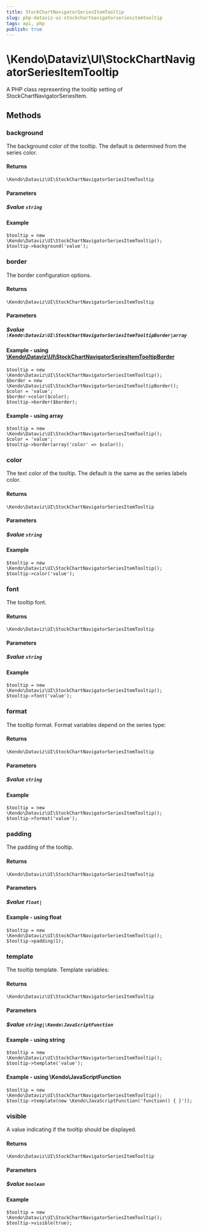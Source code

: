 ```yaml
---
title: StockChartNavigatorSeriesItemTooltip
slug: php-dataviz-ui-stockchartnavigatorseriesitemtooltip
tags: api, php
publish: true
---
```


# \Kendo\Dataviz\UI\StockChartNavigatorSeriesItemTooltip

A PHP class representing the tooltip setting of StockChartNavigatorSeriesItem.


## Methods

### background
The background color of the tooltip. The default is determined from the series color.

#### Returns
`\Kendo\Dataviz\UI\StockChartNavigatorSeriesItemTooltip`

#### Parameters

##### $value `string`



#### Example 
    $tooltip = new \Kendo\Dataviz\UI\StockChartNavigatorSeriesItemTooltip();
    $tooltip->background('value');

### border

The border configuration options.

#### Returns
`\Kendo\Dataviz\UI\StockChartNavigatorSeriesItemTooltip`

#### Parameters

##### $value `\Kendo\Dataviz\UI\StockChartNavigatorSeriesItemTooltipBorder|array`


#### Example - using [\Kendo\Dataviz\UI\StockChartNavigatorSeriesItemTooltipBorder](/api/wrappers/php/Kendo/Dataviz/UI/StockChartNavigatorSeriesItemTooltipBorder)

    $tooltip = new \Kendo\Dataviz\UI\StockChartNavigatorSeriesItemTooltip();
    $border = new \Kendo\Dataviz\UI\StockChartNavigatorSeriesItemTooltipBorder();
    $color = 'value';
    $border->color($color);
    $tooltip->border($border);

#### Example - using array

    $tooltip = new \Kendo\Dataviz\UI\StockChartNavigatorSeriesItemTooltip();
    $color = 'value';
    $tooltip->border(array('color' => $color));

### color
The text color of the tooltip. The default is the same as the series labels color.

#### Returns
`\Kendo\Dataviz\UI\StockChartNavigatorSeriesItemTooltip`

#### Parameters

##### $value `string`



#### Example 
    $tooltip = new \Kendo\Dataviz\UI\StockChartNavigatorSeriesItemTooltip();
    $tooltip->color('value');

### font
The tooltip font.

#### Returns
`\Kendo\Dataviz\UI\StockChartNavigatorSeriesItemTooltip`

#### Parameters

##### $value `string`



#### Example 
    $tooltip = new \Kendo\Dataviz\UI\StockChartNavigatorSeriesItemTooltip();
    $tooltip->font('value');

### format
The tooltip format. Format variables depend on the series type:

#### Returns
`\Kendo\Dataviz\UI\StockChartNavigatorSeriesItemTooltip`

#### Parameters

##### $value `string`



#### Example 
    $tooltip = new \Kendo\Dataviz\UI\StockChartNavigatorSeriesItemTooltip();
    $tooltip->format('value');

### padding
The padding of the tooltip.

#### Returns
`\Kendo\Dataviz\UI\StockChartNavigatorSeriesItemTooltip`

#### Parameters

##### $value `float|`



#### Example  - using float
    $tooltip = new \Kendo\Dataviz\UI\StockChartNavigatorSeriesItemTooltip();
    $tooltip->padding(1);

### template
The tooltip template.
Template variables:

#### Returns
`\Kendo\Dataviz\UI\StockChartNavigatorSeriesItemTooltip`

#### Parameters

##### $value `string|\Kendo\JavaScriptFunction`



#### Example  - using string
    $tooltip = new \Kendo\Dataviz\UI\StockChartNavigatorSeriesItemTooltip();
    $tooltip->template('value');

#### Example  - using \Kendo\JavaScriptFunction
    $tooltip = new \Kendo\Dataviz\UI\StockChartNavigatorSeriesItemTooltip();
    $tooltip->template(new \Kendo\JavaScriptFunction('function() { }'));

### visible
A value indicating if the tooltip should be displayed.

#### Returns
`\Kendo\Dataviz\UI\StockChartNavigatorSeriesItemTooltip`

#### Parameters

##### $value `boolean`



#### Example 
    $tooltip = new \Kendo\Dataviz\UI\StockChartNavigatorSeriesItemTooltip();
    $tooltip->visible(true);

